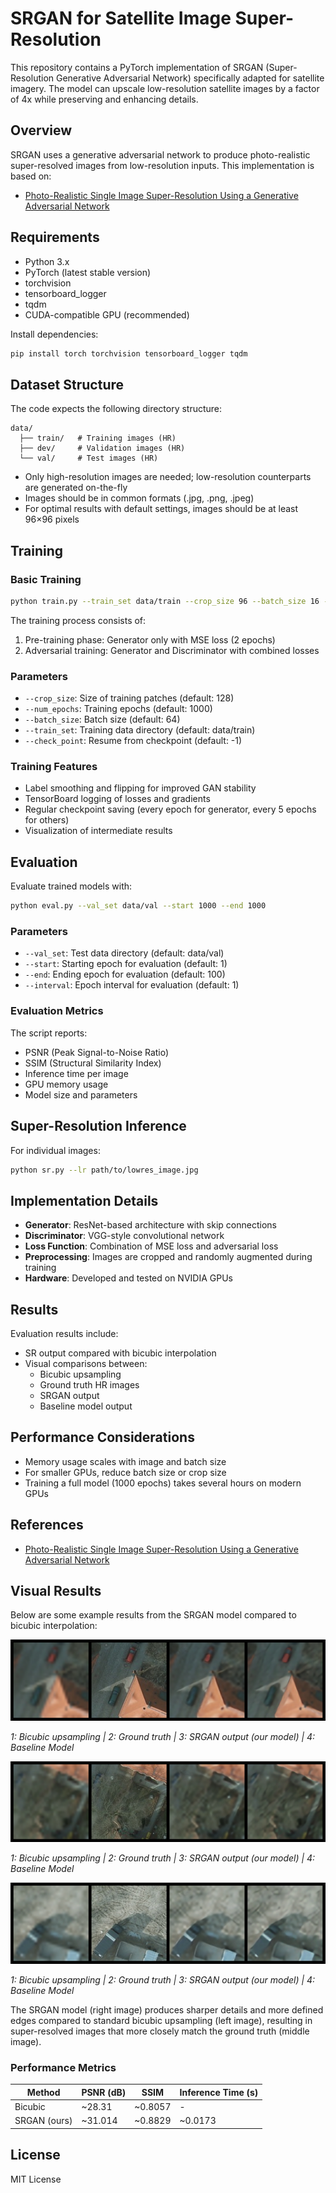 # SRGAN for Satellite Image Super-Resolution

This repository contains a PyTorch implementation of SRGAN (Super-Resolution Generative Adversarial Network) specifically adapted for satellite imagery. The model can upscale low-resolution satellite images by a factor of 4x while preserving and enhancing details.

## Overview

SRGAN uses a generative adversarial network to produce photo-realistic super-resolved images from low-resolution inputs. This implementation is based on:
- [Photo-Realistic Single Image Super-Resolution Using a Generative Adversarial Network](https://arxiv.org/abs/1609.04802)

## Requirements

* Python 3.x
* PyTorch (latest stable version)
* torchvision
* tensorboard_logger
* tqdm
* CUDA-compatible GPU (recommended)

Install dependencies:

```bash
pip install torch torchvision tensorboard_logger tqdm
```

## Dataset Structure

The code expects the following directory structure:

```
data/
  ├── train/   # Training images (HR)
  ├── dev/     # Validation images (HR)
  └── val/     # Test images (HR)
```

- Only high-resolution images are needed; low-resolution counterparts are generated on-the-fly
- Images should be in common formats (.jpg, .png, .jpeg)
- For optimal results with default settings, images should be at least 96×96 pixels

## Training

### Basic Training

```bash
python train.py --train_set data/train --crop_size 96 --batch_size 16 --num_epochs 1000
```

The training process consists of:
1. Pre-training phase: Generator only with MSE loss (2 epochs)
2. Adversarial training: Generator and Discriminator with combined losses

### Parameters

- `--crop_size`: Size of training patches (default: 128)
- `--num_epochs`: Training epochs (default: 1000)
- `--batch_size`: Batch size (default: 64)
- `--train_set`: Training data directory (default: data/train)
- `--check_point`: Resume from checkpoint (default: -1)

### Training Features

- Label smoothing and flipping for improved GAN stability
- TensorBoard logging of losses and gradients
- Regular checkpoint saving (every epoch for generator, every 5 epochs for others)
- Visualization of intermediate results

## Evaluation

Evaluate trained models with:

```bash
python eval.py --val_set data/val --start 1000 --end 1000
```

### Parameters

- `--val_set`: Test data directory (default: data/val)
- `--start`: Starting epoch for evaluation (default: 1)
- `--end`: Ending epoch for evaluation (default: 100)
- `--interval`: Epoch interval for evaluation (default: 1)

### Evaluation Metrics

The script reports:
- PSNR (Peak Signal-to-Noise Ratio)
- SSIM (Structural Similarity Index)
- Inference time per image
- GPU memory usage
- Model size and parameters

## Super-Resolution Inference

For individual images:

```bash
python sr.py --lr path/to/lowres_image.jpg
```

## Implementation Details

- **Generator**: ResNet-based architecture with skip connections
- **Discriminator**: VGG-style convolutional network
- **Loss Function**: Combination of MSE loss and adversarial loss
- **Preprocessing**: Images are cropped and randomly augmented during training
- **Hardware**: Developed and tested on NVIDIA GPUs

## Results

Evaluation results include:
- SR output compared with bicubic interpolation
- Visual comparisons between:
  - Bicubic upsampling
  - Ground truth HR images
  - SRGAN output
  - Baseline model output

## Performance Considerations

- Memory usage scales with image and batch size
- For smaller GPUs, reduce batch size or crop size
- Training a full model (1000 epochs) takes several hours on modern GPUs

## References

- [Photo-Realistic Single Image Super-Resolution Using a Generative Adversarial Network](https://arxiv.org/abs/1609.04802)

## Visual Results

Below are some example results from the SRGAN model compared to bicubic interpolation:

![Urban Area Comparison](sr_results/epoch_1000_index_1.png)

*1: Bicubic upsampling | 2: Ground truth | 3: SRGAN output (our model) | 4: Baseline Model*

![Rural Comparison](sr_results/epoch_1000_index_2.png)

*1: Bicubic upsampling | 2: Ground truth | 3: SRGAN output (our model) | 4: Baseline Model*

![Details Comparison](sr_results/epoch_1000_index_3.png)

*1: Bicubic upsampling | 2: Ground truth | 3: SRGAN output (our model) | 4: Baseline Model*

The SRGAN model (right image) produces sharper details and more defined edges compared to standard bicubic upsampling (left image), resulting in super-resolved images that more closely match the ground truth (middle image).

### Performance Metrics

| Method | PSNR (dB) | SSIM | Inference Time (s) |
|--------|-----------|------|-------------------|
| Bicubic | ~28.31 | ~0.8057 | - |
| SRGAN (ours) | ~31.014 | ~0.8829 | ~0.0173 |

## License

MIT License